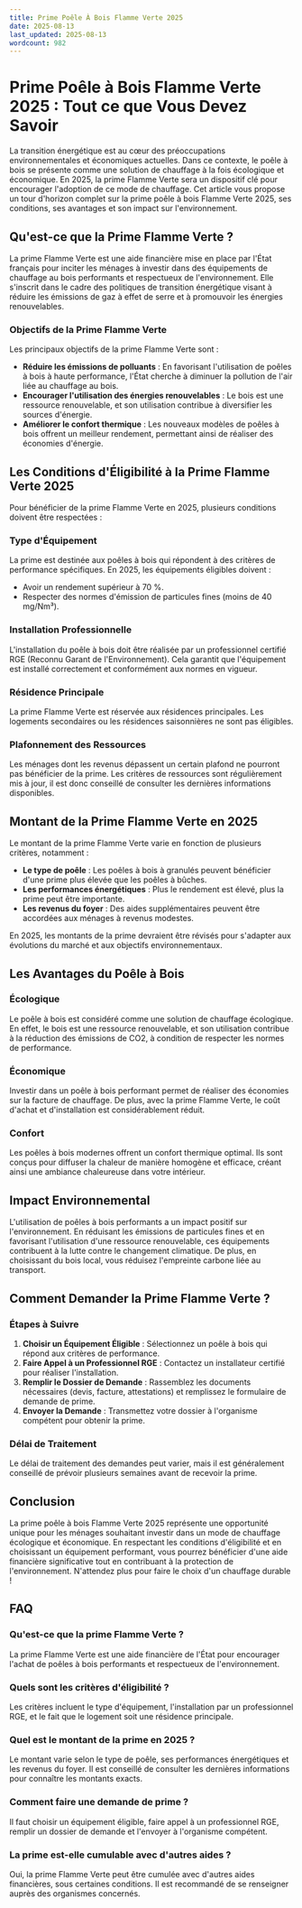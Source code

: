 ```yaml
---
title: Prime Poêle À Bois Flamme Verte 2025
date: 2025-08-13
last_updated: 2025-08-13
wordcount: 982
---
```


# Prime Poêle à Bois Flamme Verte 2025 : Tout ce que Vous Devez Savoir

La transition énergétique est au cœur des préoccupations environnementales et économiques actuelles. Dans ce contexte, le poêle à bois se présente comme une solution de chauffage à la fois écologique et économique. En 2025, la prime Flamme Verte sera un dispositif clé pour encourager l'adoption de ce mode de chauffage. Cet article vous propose un tour d'horizon complet sur la prime poêle à bois Flamme Verte 2025, ses conditions, ses avantages et son impact sur l'environnement.

## Qu'est-ce que la Prime Flamme Verte ?

La prime Flamme Verte est une aide financière mise en place par l'État français pour inciter les ménages à investir dans des équipements de chauffage au bois performants et respectueux de l'environnement. Elle s'inscrit dans le cadre des politiques de transition énergétique visant à réduire les émissions de gaz à effet de serre et à promouvoir les énergies renouvelables.

### Objectifs de la Prime Flamme Verte

Les principaux objectifs de la prime Flamme Verte sont :

- **Réduire les émissions de polluants** : En favorisant l'utilisation de poêles à bois à haute performance, l'État cherche à diminuer la pollution de l'air liée au chauffage au bois.
- **Encourager l'utilisation des énergies renouvelables** : Le bois est une ressource renouvelable, et son utilisation contribue à diversifier les sources d'énergie.
- **Améliorer le confort thermique** : Les nouveaux modèles de poêles à bois offrent un meilleur rendement, permettant ainsi de réaliser des économies d'énergie.

## Les Conditions d'Éligibilité à la Prime Flamme Verte 2025

Pour bénéficier de la prime Flamme Verte en 2025, plusieurs conditions doivent être respectées :

### Type d'Équipement

La prime est destinée aux poêles à bois qui répondent à des critères de performance spécifiques. En 2025, les équipements éligibles doivent :

- Avoir un rendement supérieur à 70 %.
- Respecter des normes d'émission de particules fines (moins de 40 mg/Nm³).

### Installation Professionnelle

L'installation du poêle à bois doit être réalisée par un professionnel certifié RGE (Reconnu Garant de l'Environnement). Cela garantit que l'équipement est installé correctement et conformément aux normes en vigueur.

### Résidence Principale

La prime Flamme Verte est réservée aux résidences principales. Les logements secondaires ou les résidences saisonnières ne sont pas éligibles.

### Plafonnement des Ressources

Les ménages dont les revenus dépassent un certain plafond ne pourront pas bénéficier de la prime. Les critères de ressources sont régulièrement mis à jour, il est donc conseillé de consulter les dernières informations disponibles.

## Montant de la Prime Flamme Verte en 2025

Le montant de la prime Flamme Verte varie en fonction de plusieurs critères, notamment :

- **Le type de poêle** : Les poêles à bois à granulés peuvent bénéficier d'une prime plus élevée que les poêles à bûches.
- **Les performances énergétiques** : Plus le rendement est élevé, plus la prime peut être importante.
- **Les revenus du foyer** : Des aides supplémentaires peuvent être accordées aux ménages à revenus modestes.

En 2025, les montants de la prime devraient être révisés pour s'adapter aux évolutions du marché et aux objectifs environnementaux.

## Les Avantages du Poêle à Bois

### Écologique

Le poêle à bois est considéré comme une solution de chauffage écologique. En effet, le bois est une ressource renouvelable, et son utilisation contribue à la réduction des émissions de CO2, à condition de respecter les normes de performance.

### Économique

Investir dans un poêle à bois performant permet de réaliser des économies sur la facture de chauffage. De plus, avec la prime Flamme Verte, le coût d'achat et d'installation est considérablement réduit.

### Confort

Les poêles à bois modernes offrent un confort thermique optimal. Ils sont conçus pour diffuser la chaleur de manière homogène et efficace, créant ainsi une ambiance chaleureuse dans votre intérieur.

## Impact Environnemental

L'utilisation de poêles à bois performants a un impact positif sur l'environnement. En réduisant les émissions de particules fines et en favorisant l'utilisation d'une ressource renouvelable, ces équipements contribuent à la lutte contre le changement climatique. De plus, en choisissant du bois local, vous réduisez l'empreinte carbone liée au transport.

## Comment Demander la Prime Flamme Verte ?

### Étapes à Suivre

1. **Choisir un Équipement Éligible** : Sélectionnez un poêle à bois qui répond aux critères de performance.
2. **Faire Appel à un Professionnel RGE** : Contactez un installateur certifié pour réaliser l'installation.
3. **Remplir le Dossier de Demande** : Rassemblez les documents nécessaires (devis, facture, attestations) et remplissez le formulaire de demande de prime.
4. **Envoyer la Demande** : Transmettez votre dossier à l'organisme compétent pour obtenir la prime.

### Délai de Traitement

Le délai de traitement des demandes peut varier, mais il est généralement conseillé de prévoir plusieurs semaines avant de recevoir la prime.

## Conclusion

La prime poêle à bois Flamme Verte 2025 représente une opportunité unique pour les ménages souhaitant investir dans un mode de chauffage écologique et économique. En respectant les conditions d'éligibilité et en choisissant un équipement performant, vous pourrez bénéficier d'une aide financière significative tout en contribuant à la protection de l'environnement. N'attendez plus pour faire le choix d'un chauffage durable !

## FAQ

### Qu'est-ce que la prime Flamme Verte ?

La prime Flamme Verte est une aide financière de l'État pour encourager l'achat de poêles à bois performants et respectueux de l'environnement.

### Quels sont les critères d'éligibilité ?

Les critères incluent le type d'équipement, l'installation par un professionnel RGE, et le fait que le logement soit une résidence principale.

### Quel est le montant de la prime en 2025 ?

Le montant varie selon le type de poêle, ses performances énergétiques et les revenus du foyer. Il est conseillé de consulter les dernières informations pour connaître les montants exacts.

### Comment faire une demande de prime ?

Il faut choisir un équipement éligible, faire appel à un professionnel RGE, remplir un dossier de demande et l'envoyer à l'organisme compétent.

### La prime est-elle cumulable avec d'autres aides ?

Oui, la prime Flamme Verte peut être cumulée avec d'autres aides financières, sous certaines conditions. Il est recommandé de se renseigner auprès des organismes concernés.